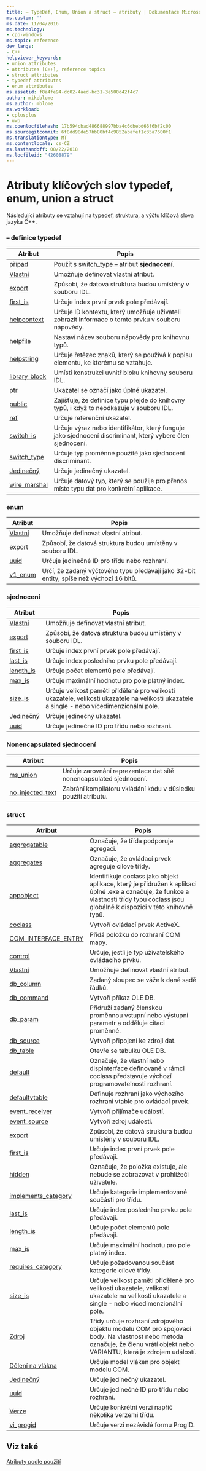 ```yaml
---
title: – TypeDef, Enum, Union a struct – atributy | Dokumentace Microsoftu
ms.custom: ''
ms.date: 11/04/2016
ms.technology:
- cpp-windows
ms.topic: reference
dev_langs:
- C++
helpviewer_keywords:
- union attributes
- attributes [C++], reference topics
- struct attributes
- typedef attributes
- enum attributes
ms.assetid: f8a4fe94-dc02-4aed-bc31-3e500d42f4c7
author: mikeblome
ms.author: mblome
ms.workload:
- cplusplus
- uwp
ms.openlocfilehash: 17b594cbad486688997bba4c6dbebd66f6bf2c00
ms.sourcegitcommit: 6f8dd98de57bb80bf4c9852abafef1c35a7600f1
ms.translationtype: MT
ms.contentlocale: cs-CZ
ms.lasthandoff: 08/22/2018
ms.locfileid: "42608879"
---
```

# <a name="typedef-enum-union-and-struct-attributes"></a>Atributy klíčových slov typedef, enum, union a struct

Následující atributy se vztahují na [typedef](http://msdn.microsoft.com/cc96cf26-ba93-4179-951e-695d1f5fdcf1), [struktura](../cpp/struct-cpp.md), a [výčtu](../cpp/enumerations-cpp.md) klíčová slova jazyka C++.

### <a name="typedef"></a>– definice typedef

|Atribut|Popis|
|---------------|-----------------|
|[případ](../windows/case-cpp.md)|Použít s [switch_type –](../windows/switch-type.md) atribut **sjednocení**.|
|[Vlastní](../windows/custom-cpp.md)|Umožňuje definovat vlastní atribut.|
|[export](../windows/export.md)|Způsobí, že datová struktura budou umístěny v souboru IDL.|
|[first_is](../windows/first-is.md)|Určuje index první prvek pole předávají.|
|[helpcontext](../windows/helpcontext.md)|Určuje ID kontextu, který umožňuje uživateli zobrazit informace o tomto prvku v souboru nápovědy.|
|[helpfile](../windows/helpfile.md)|Nastaví název souboru nápovědy pro knihovnu typů.|
|[helpstring](../windows/helpstring.md)|Určuje řetězec znaků, který se používá k popisu elementu, ke kterému se vztahuje.|
|[library_block](../windows/library-block.md)|Umístí konstrukci uvnitř bloku knihovny souboru IDL.|
|[ptr](../windows/ptr.md)|Ukazatel se označí jako úplné ukazatel.|
|[public](../windows/public-cpp-attributes.md)|Zajišťuje, že definice typu přejde do knihovny typů, i když to neodkazuje v souboru IDL.|
|[ref](../windows/ref-cpp.md)|Určuje referenční ukazatel.|
|[switch_is](../windows/switch-is.md)|Určuje výraz nebo identifikátor, který funguje jako sjednocení discriminant, který vybere člen sjednocení.|
|[switch_type](../windows/switch-type.md)|Určuje typ proměnné použité jako sjednocení discriminant.|
|[Jedinečný](../windows/unique-cpp.md)|Určuje jedinečný ukazatel.|
|[wire_marshal](../windows/wire-marshal.md)|Určuje datový typ, který se použije pro přenos místo typu dat pro konkrétní aplikace.|

### <a name="enum"></a>enum

|Atribut|Popis|
|---------------|-----------------|
|[Vlastní](../windows/custom-cpp.md)|Umožňuje definovat vlastní atribut.|
|[export](../windows/export.md)|Způsobí, že datová struktura budou umístěny v souboru IDL.|
|[uuid](../windows/uuid-cpp-attributes.md)|Určuje jedinečné ID pro třídu nebo rozhraní.|
|[v1_enum](../windows/v1-enum.md)|Určí, že zadaný výčtového typu předávají jako 32-bit entity, spíše než výchozí 16 bitů.|

### <a name="union"></a>sjednocení

|Atribut|Popis|
|---------------|-----------------|
|[Vlastní](../windows/custom-cpp.md)|Umožňuje definovat vlastní atribut.|
|[export](../windows/export.md)|Způsobí, že datová struktura budou umístěny v souboru IDL.|
|[first_is](../windows/first-is.md)|Určuje index první prvek pole předávají.|
|[last_is](../windows/last-is.md)|Určuje index posledního prvku pole předávají.|
|[length_is](../windows/length-is.md)|Určuje počet elementů pole předávají.|
|[max_is](../windows/max-is.md)|Určuje maximální hodnotu pro pole platný index.|
|[size_is](../windows/size-is.md)|Určuje velikost paměti přidělené pro velikosti ukazatele, velikosti ukazatele na velikosti ukazatele a single - nebo vícedimenzionální pole.|
|[Jedinečný](../windows/unique-cpp.md)|Určuje jedinečný ukazatel.|
|[uuid](../windows/uuid-cpp-attributes.md)|Určuje jedinečné ID pro třídu nebo rozhraní.|

### <a name="nonencapsulated-union"></a>Nonencapsulated sjednocení

|Atribut|Popis|
|---------------|-----------------|
|[ms_union](../windows/ms-union.md)|Určuje zarovnání reprezentace dat sítě nonencapsulated sjednocení.|
|[no_injected_text](../windows/no-injected-text.md)|Zabrání kompilátoru vkládání kódu v důsledku použití atributu.|

### <a name="struct"></a>struct 

|Atribut|Popis|
|---------------|-----------------|
|[aggregatable](../windows/aggregatable.md)|Označuje, že třída podporuje agregaci.|
|[aggregates](../windows/aggregates.md)|Označuje, že ovládací prvek agreguje cílové třídy.|
|[appobject](../windows/appobject.md)|Identifikuje coclass jako objekt aplikace, který je přidružen k aplikaci úplné .exe a označuje, že funkce a vlastnosti třídy typu coclass jsou globálně k dispozici v této knihovně typů.|
|[coclass](../windows/coclass.md)|Vytvoří ovládací prvek ActiveX.|
|[COM_INTERFACE_ENTRY](../windows/com-interface-entry-cpp.md)|Přidá položku do rozhraní COM mapy.|
|[control](../windows/control.md)|Určuje, jestli je typ uživatelského ovládacího prvku.|
|[Vlastní](../windows/custom-cpp.md)|Umožňuje definovat vlastní atribut.|
|[db_column](../windows/db-column.md)|Zadaný sloupec se váže k dané sadě řádků.|
|[db_command](../windows/db-command.md)|Vytvoří příkaz OLE DB.|
|[db_param](../windows/db-param.md)|Přidruží zadaný členskou proměnnou vstupní nebo výstupní parametr a odděluje citaci proměnné.|
|[db_source](../windows/db-source.md)|Vytvoří připojení ke zdroji dat.|
|[db_table](../windows/db-table.md)|Otevře se tabulku OLE DB.|
|[default](../windows/default-cpp.md)|Označuje, že vlastní nebo dispinterface definované v rámci coclass představuje výchozí programovatelnosti rozhraní.|
|[defaultvtable](../windows/defaultvtable.md)|Definuje rozhraní jako výchozího rozhraní vtable pro ovládací prvek.|
|[event_receiver](../windows/event-receiver.md)|Vytvoří přijímače událostí.|
|[event_source](../windows/event-source.md)|Vytvoří zdroj událostí.|
|[export](../windows/export.md)|Způsobí, že datová struktura budou umístěny v souboru IDL.|
|[first_is](../windows/first-is.md)|Určuje index první prvek pole předávají.|
|[hidden](../windows/hidden.md)|Označuje, že položka existuje, ale nebude se zobrazovat v prohlížeči uživatele.|
|[implements_category](../windows/implements-category.md)|Určuje kategorie implementované součásti pro třídu.|
|[last_is](../windows/last-is.md)|Určuje index posledního prvku pole předávají.|
|[length_is](../windows/length-is.md)|Určuje počet elementů pole předávají.|
|[max_is](../windows/max-is.md)|Určuje maximální hodnotu pro pole platný index.|
|[requires_category](../windows/requires-category.md)|Určuje požadovanou součást kategorie cílové třídy.|
|[size_is](../windows/size-is.md)|Určuje velikost paměti přidělené pro velikosti ukazatele, velikosti ukazatele na velikosti ukazatele a single - nebo vícedimenzionální pole.|
|[Zdroj](../windows/source-cpp.md)|Třídy určuje rozhraní zdrojového objektu modelu COM pro spojovací body. Na vlastnost nebo metoda označuje, že členu vrátí objekt nebo VARIANTU, která je zdrojem událostí.|
|[Dělení na vlákna](../windows/threading-cpp.md)|Určuje model vláken pro objekt modelu COM.|
|[Jedinečný](../windows/unique-cpp.md)|Určuje jedinečný ukazatel.|
|[uuid](../windows/uuid-cpp-attributes.md)|Určuje jedinečné ID pro třídu nebo rozhraní.|
|[Verze](../windows/version-cpp.md)|Určuje konkrétní verzi napříč několika verzemi třídu.|
|[vi_progid](../windows/vi-progid.md)|Určuje verzi nezávislé formu ProgID.|

## <a name="see-also"></a>Viz také

[Atributy podle použití](../windows/attributes-by-usage.md)